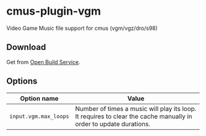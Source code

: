 # cmus-plugin-vgm
Video Game Music file support for cmus (vgm/vgz/dro/s98)

## Download

Get from [Open Build Service](https://software.opensuse.org//download.html?project=home%3Ajpcima&package=cmus-plugin-vgm).

## Options

| Option name           | Value                                                                                                             |
| ----------------------| ----------------------------------------------------------------------------------------------------------------- |
| `input.vgm.max_loops` | Number of times a music will play its loop. It requires to clear the cache manually in order to update durations. |
